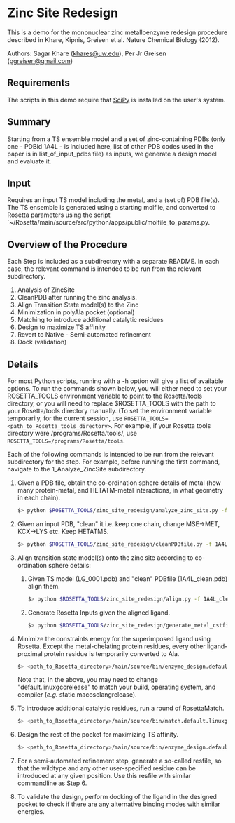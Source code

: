 # Zinc Site Redesign

This is a demo for the mononuclear zinc metalloenzyme redesign procedure described in Khare, Kipnis, Greisen et al. Nature Chemical Biology (2012).

Authors: Sagar Khare (khares@uw.edu), Per Jr Greisen (pgreisen@gmail.com)

## Requirements

The scripts in this demo require that [SciPy](https://www.scipy.org/) is installed on the user's system.

## Summary

Starting from a TS ensemble model and a set of zinc-containing PDBs (only one - PDBid 1A4L - is included here, list of other PDB codes used in the paper is in list\_of\_input\_pdbs file) as inputs, we generate a design model and evaluate it. 

## Input

Requires an input TS model including the metal, and a (set of) PDB file(s). The TS ensemble is generated using a starting molfile, and converted to Rosetta parameters using the script `~/Rosetta/main/source/src/python/apps/public/molfile_to_params.py.

## Overview of the Procedure

Each Step is included as a subdirectory with a separate README.  In each case, the relevant command is intended to be run from the relevant subdirectory.

1.	Analysis of ZincSite
2. 	CleanPDB after running the zinc analysis. 
3.	Align Transition State model(s) to the Zinc
4.	Minimization in polyAla pocket (optional)
5.	Matching to introduce additional catalytic residues
6.	Design to maximize TS affinity
7.	Revert to Native - Semi-automated refinement
8. 	Dock (validation)

## Details

For most Python scripts, running with a -h option will give a list of available options.  To run the commands shown below, you will either need to set your ROSETTA_TOOLS environment variable to point to the Rosetta/tools directory, or you will need to replace $ROSETTA_TOOLS with the path to your Rosetta/tools directory manually.  (To set the environment variable temporarily, for the current session, use ```ROSETTA_TOOLS=<path_to_Rosetta_tools_directory>```.  For example, if your Rosetta tools directory were /programs/Rosetta/tools/, use ```ROSETTA_TOOLS=/programs/Rosetta/tools```.

Each of the following commands is intended to be run from the relevant subdirectory for the step.  For example, before running the first command, navigate to the 1_Analyze_ZincSite subdirectory.

1. Given a PDB file, obtain the co-ordination sphere details of metal (how many protein-metal, and HETATM-metal interactions, in what geometry in each chain).

	```bash
	$> python $ROSETTA_TOOLS/zinc_site_redesign/analyze_zinc_site.py -f 1A4L.pdb
	```

2. Given an input PDB, "clean" it i.e. keep one chain, change MSE->MET, KCX->LYS etc. Keep HETATMS.

	```bash
	$> python $ROSETTA_TOOLS/zinc_site_redesign/cleanPDBfile.py -f 1A4L.pdb
	```

3. Align transition state model(s) onto the zinc site according to co-ordination sphere details: 

	1. Given TS model (LG_0001.pdb) and "clean" PDBfile (1A4L_clean.pdb) align them.

		```bash
		$> python $ROSETTA_TOOLS/zinc_site_redesign/align.py -f 1A4L_clean_A.pdb -l LG_0001.pdb
		```

	2. Generate Rosetta Inputs given the aligned ligand.

		```bash
		$> python $ROSETTA_TOOLS/zinc_site_redesign/generate_metal_cstfile.py -f 1A4L_clean_A.pdb -m ZN -a aligned_ligand.pdb
		```

4. Minimize the constraints energy for the superimposed ligand using Rosetta. Except the metal-chelating protein residues, every other ligand-proximal protein residue is temporarily converted to Ala.

	```bash
	$> <path_to_Rosetta_directory>/main/source/bin/enzyme_design.default.linuxgccrelease @optcst.flags -linmem_ig 10 -in:file::s rosetta_cst.pdb
	```

	Note that, in the above, you may need to change "default.linuxgccrelease" to match your build, operating system, and compiler (*e.g.* static.macosclangrelease).

5. To introduce additional catalytic residues, run a round of RosettaMatch.

	```bash
	$> <path_to_Rosetta_directory>/main/source/bin/match.default.linuxgccrelease @general_matching.flags @scaf.flags @subs.flags  -linmem_ig 10 -in:file::s 1A4L_clean_A_r.pdb
	```

6. Design the rest of the pocket for maximizing TS affinity.

	```bash
	$> <path_to_Rosetta_directory>/main/source/bin/enzyme_design.default.linuxgccrelease @enzdes.flags -correct -linmem_ig 10 -in:file::s <file_from_matching.pdb> > design.log &
	```

7. For a semi-automated refinement step, generate a so-called resfile, so that the wildtype and any other user-specified residue can be introduced at any given position. Use this resfile with similar commandline as Step 6.

8. To validate the design, perform docking of the ligand in the designed pocket to check if there are any alternative binding modes with similar energies.
